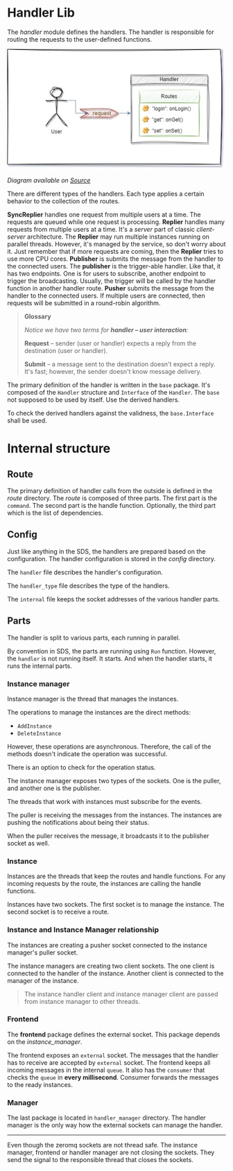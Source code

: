 # Handler Lib
The *handler* module defines the handlers.
The handler is responsible for routing the requests to the user-defined functions.

![User and Handler diagram](_assets/Handler.jpg "Handler diagram")

*Diagram available on [Source](https://drive.google.com/file/d/1B0JOWbrbby9yUy66pMwWnlf8ic18XOs-/view?usp=sharing)*

There are different types of the handlers. 
Each type applies a certain behavior to the collection of the routes.

**SyncReplier** handles one request from multiple users at a time. 
The requests are queued while one request is processing.
**Replier** handles many requests from multiple users at a time.
It's a *server* part of classic *client-server* architecture.
The **Replier** may run multiple instances running on parallel threads. However, it's managed by the service, so don't worry about it.
Just remember that if more requests are coming, then the **Replier** tries to use more CPU cores.
**Publisher** is submits the message from the handler to the connected users. The **publisher** is the trigger-able handler.
Like that, it has two endpoints. One is for users to subscribe, another endpoint to trigger the broadcasting.
Usually, the trigger will be called by the handler function in another handler route.
**Pusher** submits the message from the handler to the connected users. If multiple users are connected,
then requests will be submitted in a round-robin algorithm.

> **Glossary**
> 
> *Notice we have two terms for **handler &ndash; user interaction**:*
> 
> **Request** &ndash; sender (user or handler) expects a reply from the destination (user or handler).
> 
> **Submit** &ndash; a message sent to the destination doesn't expect a reply. 
> It's fast; however, the sender doesn't know message delivery.

The primary definition of the handler is written in the `base` package. 
It's composed of the `Handler` structure and `Interface` of the `Handler`.
The `base` not supposed to be used by itself. Use the derived handlers.

To check the derived handlers against the validness, the `base.Interface` shall be used.

# Internal structure

## Route
The primary definition of handler calls from the outside
is defined in the *route* directory.
The *route* is composed of three parts.
The first part is the `command`.
The second part is the handle function.
Optionally, the third part which is the list of dependencies.

## Config
Just like anything in the SDS, the handlers are prepared
based on the configuration. The handler configuration
is stored in the *config* directory.

The `handler` file describes the handler's configuration.

The `handler_type` file describes the type of the handlers.

The `internal` file keeps the socket addresses of the various handler parts.

## Parts
The handler is split to various parts, each running in parallel.

By convention in SDS, the parts are running using `Run` function.
However, the `handler` is not running itself. It starts.
And when the handler starts, it runs the internal parts.

### Instance manager
Instance manager is the thread that manages the instances.

The operations to manage the instances are the direct methods:
* `AddInstance`
* `DeleteInstance`

However, these operations are asynchronous.
Therefore, the call of the methods doesn't indicate the operation was successful.

There is an option to check for the operation status.

The instance manager exposes two types of the sockets.
One is the puller, and another one is the publisher.

The threads that work with instances must subscribe for the events.

The puller is receiving the messages from the instances.
The instances are pushing the notifications about being their status.

When the puller receives the message, it broadcasts
it to the publisher socket as well.

### Instance
Instances are the threads that keep the routes and handle functions.
For any incoming requests by the route, the instances are calling the handle functions.

Instances have two sockets. The first socket is
to manage the instance. The second socket is to
receive a route.

### Instance and Instance Manager relationship
The instances are creating a pusher socket connected to the instance manager's puller socket.

The instance managers are creating two client sockets.
The one client is connected to the handler of the instance.
Another client is connected to the manager of the instance.

> The instance handler client and instance manager client
> are passed from instance manager to other threads.

### Frontend
The **frontend** package defines the external socket.
This package depends on the *instance_manager*.

The frontend exposes an `external` socket.
The messages that the handler has to receive are accepted by `external` socket.
The frontend keeps all incoming messages in the internal `queue`.
It also has the `consumer` that checks the `queue` in **every millisecond**.
Consumer forwards the messages to the ready instances.

### Manager
The last package is located in `handler_manager` directory.
The handler manager is the only way how the external sockets
can manage the handler.

---

Even though the zeromq sockets are not thread safe.
The instance manager, frontend or handler manager are not closing the sockets.
They send the signal to the responsible thread that closes the sockets.